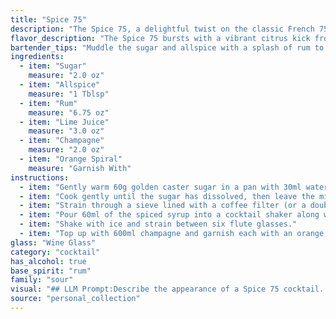 ```yaml
---
title: "Spice 75"
description: "The Spice 75, a delightful twist on the classic French 75, belongs to the **Champagne Cocktail** family. Its origins likely stem from the Caribbean, where rum and spice combinations were popular, offering a unique twist on the French 75's sophisticated elegance. "
flavor_description: "The Spice 75 bursts with a vibrant citrus kick from the lime juice, balanced by the sweetness of sugar. Warm, aromatic notes of allspice infuse the rum, creating a complex and intriguing base. Champagne adds a bright effervescence and a hint of dryness, while the orange spiral lends a touch of citrusy elegance. The result is a sophisticated and refreshing cocktail, with a playful twist of spice. "
bartender_tips: "Muddle the sugar and allspice with a splash of rum to extract the most flavor.  Don't over-muddle, just until the sugar dissolves and the spices release their aroma.  Use fresh lime juice for a brighter taste.  Top with chilled champagne and garnish with a vibrant orange spiral for visual appeal.  This creates a balanced cocktail with a spicy kick. "
ingredients:
  - item: "Sugar"
    measure: "2.0 oz"
  - item: "Allspice"
    measure: "1 Tblsp"
  - item: "Rum"
    measure: "6.75 oz"
  - item: "Lime Juice"
    measure: "3.0 oz"
  - item: "Champagne"
    measure: "2.0 oz"
  - item: "Orange Spiral"
    measure: "Garnish With"
instructions:
  - item: "Gently warm 60g golden caster sugar in a pan with 30ml water and 1 tbsp allspice."
  - item: "Cook gently until the sugar has dissolved, then leave the mixture to cool."
  - item: "Strain through a sieve lined with a coffee filter (or a double layer of kitchen paper)."
  - item: "Pour 60ml of the spiced syrup into a cocktail shaker along with 200ml rum and 90ml lime juice."
  - item: "Shake with ice and strain between six flute glasses."
  - item: "Top up with 600ml champagne and garnish each with an orange twist."
glass: "Wine Glass"
category: "cocktail"
has_alcohol: true
base_spirit: "rum"
family: "sour"
visual: "## LLM Prompt:Describe the appearance of a Spice 75 cocktail. Consider the following ingredients and their visual attributes:* **Sugar:** Dissolved, clear. * **Allspice:**  Ground, likely contributing to a warm brown hue.* **Rum:**  Golden amber color, potentially adding some depth and richness. * **Lime Juice:**  Pale green, adding a refreshing brightness.* **Champagne:**  Sparkling and bubbly, with a light yellow color.* **Orange Spiral:**  A vibrant orange peel, curled and delicately placed on the rim of the glass. **Focus on:*** The overall color and clarity of the drink.* The presence of any bubbles or fizziness.* The texture and appearance of the orange spiral garnish.* How the ingredients interact visually to create a harmonious presentation. **Example response:**The Spice 75 is a vibrant spectacle. The champagne's effervescence dances with a light golden hue, subtly warmed by the rum's amber tint. A hint of pale green from the lime juice adds a refreshing touch. The orange spiral, a bold burst of color, curls gracefully around the glass rim, promising both olfactory and visual delight. The drink's overall appearance is one of elegant simplicity, radiating a warmth and vibrancy that invites a celebratory sip. "
source: "personal_collection"
---
```


